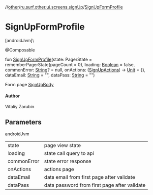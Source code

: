 //[other](../../index.md)/[ru.surf.other.ui.screens.signUp](index.md)/[SignUpFormProfile](-sign-up-form-profile.md)

# SignUpFormProfile

[androidJvm]\

@Composable

fun [SignUpFormProfile](-sign-up-form-profile.md)(state: PagerState = rememberPagerState(pageCount = 0), loading: [Boolean](https://kotlinlang.org/api/latest/jvm/stdlib/kotlin/-boolean/index.html) = false, commonError: [String](https://kotlinlang.org/api/latest/jvm/stdlib/kotlin/-string/index.html)? = null, onActions: ([SignUpActions](../ru.surf.other.ui.actions/-sign-up-actions/index.md)) -&gt; [Unit](https://kotlinlang.org/api/latest/jvm/stdlib/kotlin/-unit/index.html) = {}, dataEmail: [String](https://kotlinlang.org/api/latest/jvm/stdlib/kotlin/-string/index.html) = "", dataPass: [String](https://kotlinlang.org/api/latest/jvm/stdlib/kotlin/-string/index.html) = "")

Form page [SignUpBody](-sign-up-body.md)

#### Author

Vitaliy Zarubin

## Parameters

androidJvm

| | |
|---|---|
| state | page view state |
| loading | state call query to api |
| commonError | state error response |
| onActions | actions page |
| dataEmail | data email from first page after validate |
| dataPass | data password from first page after validate |
